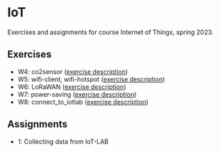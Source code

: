 # IoT

Exercises and assignments for course Internet of Things, spring 2023.

## Exercises

- W4: co2sensor ([exercise description](https://github.com/FlapKap/IoT-CO2-sensor-exercise))
- W5: wifi-client, wifi-hotspot ([exercise description](https://github.com/FlapKap/IoT-WiFi-Exercise))
- W6: LoRaWAN ([exercise description](https://github.com/FlapKap/IoT-LoRaWAN-Exercise))
- W7: power-saving ([exercise description](https://github.com/FlapKap/IoT-Energy-Exercise))
- W8: connect_to_iotlab ([exercise description](https://github.itu.dk/khjo/IoT2023-TestBedResources/blob/main/Connecting.md))

## Assignments

- 1: Collecting data from IoT-LAB
